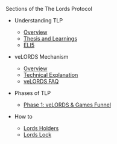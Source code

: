 Sections of the The Lords Protocol 

- Understanding TLP
    - [Overview](https://github.com/Calcutatator/TLP/blob/main/Document/Understanding%20TLP/TLP%20Overview.md)
    - [Thesis and Learnings](https://github.com/Calcutatator/TLP/blob/main/Document/Understanding%20TLP/Thesis%20and%20Reasoning.md)
    - [ELI5](https://github.com/Calcutatator/TLP/blob/main/Document/Understanding%20TLP/Explain%20Like%20I%20Am%205.md)

- veLORDS Mechanism
    - [Overview]()
    - [Technical Explanation]()
    - [veLORDS FAQ]()

- Phases of TLP
    - [Phase 1: veLORDS & Games Funnel]()

- How to 
    - [Lords Holders](https://github.com/Calcutatator/TLP/blob/main/Document/How%20to%20/End%20User/Lords%20Holders.md)
    - [Lords Lock]()